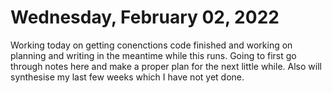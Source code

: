 # Wednesday, February 02, 2022

Working today on getting conenctions code finished and working on planning and writing in the meantime while this runs.
Going to first go through notes here and make a proper plan for the next little while. Also will synthesise my last few weeks which I have not yet done.